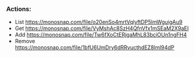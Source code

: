 ### Actions:

* List https://monosnap.com/file/o20enSo4mrtVqlyftDP5lmWguigAu9
* Get https://monosnap.com/file/VyMshAc8SzH4QfnVfx1mSEaM2X9aEI
* Add https://monosnap.com/file/Tw6fXoCtERjgaMhL83bciOUn1ngFH4
* Remove https://monosnap.com/file/1bfU6UmDry6dRRvucthdEZ8lml94dP

